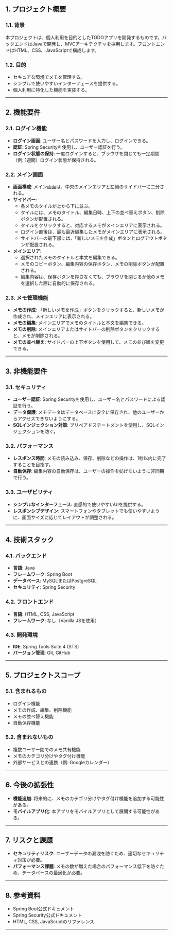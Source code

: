 ## **1. プロジェクト概要**
### **1.1. 背景**
本プロジェクトは、個人利用を目的としたTODOアプリを開発するものです。バックエンドはJavaで開発し、MVCアーキテクチャを採用します。フロントエンドはHTML、CSS、JavaScriptで構成します。

### **1.2. 目的**
- セキュアな環境でメモを管理する。
- シンプルで使いやすいインターフェースを提供する。
- 個人利用に特化した機能を実装する。

---

## **2. 機能要件**
### **2.1. ログイン機能**
- **ログイン画面**: ユーザー名とパスワードを入力し、ログインできる。
- **認証**: Spring Securityを使用し、ユーザー認証を行う。
- **ログイン状態の保持**: 一度ログインすると、ブラウザを閉じても一定期間（例: 1週間）ログイン状態が保持される。

### **2.2. メイン画面**
- **画面構成**: メイン画面は、中央のメインエリアと左側のサイドバーに二分される。
- **サイドバー**:
  - 各メモのタイルが上から下に並ぶ。
  - タイルには、メモのタイトル、編集日時、上下の並べ替えボタン、削除ボタンが配置される。
  - タイルをクリックすると、対応するメモがメインエリアに表示される。
  - ログイン直後は、最も最近編集したメモがメインエリアに表示される。
  - サイドバーの最下部には、「新しいメモを作成」ボタンとログアウトボタンが配置される。
- **メインエリア**:
  - 選択されたメモのタイトルと本文を編集できる。
  - メモのコピーボタン、編集内容の保存ボタン、メモの削除ボタンが配置される。
  - 編集内容は、保存ボタンを押さなくても、ブラウザを閉じるか他のメモを選択した際に自動的に保存される。

### **2.3. メモ管理機能**
- **メモの作成**: 「新しいメモを作成」ボタンをクリックすると、新しいメモが作成され、メインエリアに表示される。
- **メモの編集**: メインエリアでメモのタイトルと本文を編集できる。
- **メモの削除**: メインエリアまたはサイドバーの削除ボタンをクリックすると、メモが削除される。
- **メモの並べ替え**: サイドバーの上下ボタンを使用して、メモの並び順を変更できる。

---

## **3. 非機能要件**
### **3.1. セキュリティ**
- **ユーザー認証**: Spring Securityを使用し、ユーザー名とパスワードによる認証を行う。
- **データ保護**: メモデータはデータベースに安全に保存され、他のユーザーからアクセスできないようにする。
- **SQLインジェクション対策**: プリペアドステートメントを使用し、SQLインジェクションを防ぐ。

### **3.2. パフォーマンス**
- **レスポンス時間**: メモの読み込み、保存、削除などの操作は、1秒以内に完了することを目指す。
- **自動保存**: 編集内容の自動保存は、ユーザーの操作を妨げないように非同期で行う。

### **3.3. ユーザビリティ**
- **シンプルなインターフェース**: 直感的で使いやすいUIを提供する。
- **レスポンシブデザイン**: スマートフォンやタブレットでも使いやすいように、画面サイズに応じてレイアウトが調整される。

---

## **4. 技術スタック**
### **4.1. バックエンド**
- **言語**: Java
- **フレームワーク**: Spring Boot
- **データベース**: MySQLまたはPostgreSQL
- **セキュリティ**: Spring Security

### **4.2. フロントエンド**
- **言語**: HTML, CSS, JavaScript
- **フレームワーク**: なし（Vanilla JSを使用）

### **4.3. 開発環境**
- **IDE**: Spring Tools Suite 4 (STS)
- **バージョン管理**: Git, GitHub

---

## **5. プロジェクトスコープ**
### **5.1. 含まれるもの**
- ログイン機能
- メモの作成、編集、削除機能
- メモの並べ替え機能
- 自動保存機能

### **5.2. 含まれないもの**
- 複数ユーザー間でのメモ共有機能
- メモのカテゴリ分けやタグ付け機能
- 外部サービスとの連携（例: Googleカレンダー）

---

## **6. 今後の拡張性**
- **機能追加**: 将来的に、メモのカテゴリ分けやタグ付け機能を追加する可能性がある。
- **モバイルアプリ化**: 本アプリをモバイルアプリとして展開する可能性がある。

---

## **7. リスクと課題**
- **セキュリティリスク**: ユーザーデータの漏洩を防ぐため、適切なセキュリティ対策が必要。
- **パフォーマンス課題**: メモの数が増えた場合のパフォーマンス低下を防ぐため、データベースの最適化が必要。

---

## **8. 参考資料**
- Spring Boot公式ドキュメント
- Spring Security公式ドキュメント
- HTML, CSS, JavaScriptのリファレンス

---
